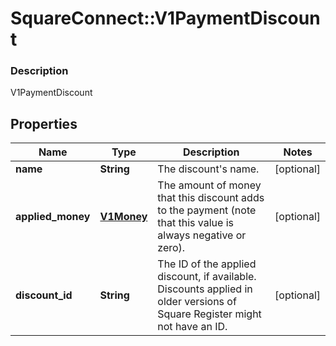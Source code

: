 # SquareConnect::V1PaymentDiscount

### Description

V1PaymentDiscount

## Properties
Name | Type | Description | Notes
------------ | ------------- | ------------- | -------------
**name** | **String** | The discount&#39;s name. | [optional] 
**applied_money** | [**V1Money**](V1Money.md) | The amount of money that this discount adds to the payment (note that this value is always negative or zero). | [optional] 
**discount_id** | **String** | The ID of the applied discount, if available. Discounts applied in older versions of Square Register might not have an ID. | [optional] 


